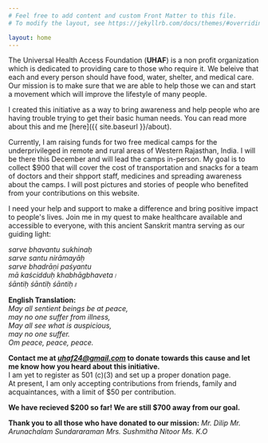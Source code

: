 ```yaml
---
# Feel free to add content and custom Front Matter to this file.
# To modify the layout, see https://jekyllrb.com/docs/themes/#overriding-theme-defaults

layout: home
---
```

The Universal Health Access Foundation (**UHAF**) is a non profit organization which is dedicated to providing care to those who require it. We beleive that each and every person should have food, water, shelter, and medical care. Our mission is to make sure that we are able to help those we can and start a movement which will improve the lifestyle of many people. 

I created this initiative as a way to bring awareness and help people who are having trouble trying to get their basic human needs. You can read more about this and me [here]({{ site.baseurl }}/about).

Currently, I am raising funds for two free medical camps for the underprivileged in remote and rural areas of Western Rajasthan, India. I will be there this December and will lead the camps in-person. My goal is to collect $900 that will cover the cost of transportation and snacks for a team of doctors and their shpport staff, medicines and spreading awareness about the camps. I will post pictures and stories of people who benefited from your contributions on this website. 

I need your help and support to make a difference and bring positive impact to people's lives. Join me in my quest to make healthcare available and accessible to everyone, with this ancient Sanskrit mantra serving as our guiding light:  


*sarve bhavantu sukhinaḥ  
sarve santu nirāmayāḥ  
sarve bhadrāṇi paśyantu   
mā kaścidduḥ khabhāgbhaveta।  
śāntiḥ śāntiḥ śāntiḥ॥*  

**English Translation:**  
*May all sentient beings be at peace,  
may no one suffer from illness,  
May all see what is auspicious,   
may no one suffer.  
Om peace, peace, peace.*  

**Contact me at *uhaf24@gmail.com* to donate towards this cause and let me know how you heard about this initiative.**  
I am yet to register as 501 (c)(3) and set up a proper donation page.  
At present, I am only accepting contributions from friends, family and acquaintances, with a limit of $50 per contribution.  

**We have recieved $200 so far! We are still $700 away from our goal.**

**Thank you to all those who have donated to our mission:**
*Mr. Dilip*
*Mr. Arunachalam Sundararaman*
*Mrs. Sushmitha Nitoor*
*Ms. K.O*
